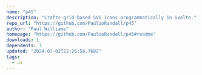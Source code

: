 ```yaml
---
name: "p45"
description: "Crafts grid-based SVG icons programmatically in Svelte."
repo_url: "https://github.com/PaulioRandall/p45"
author: "Paul Williams"
homepage: "https://github.com/PaulioRandall/p45#readme"
downloads: 1
dependents: 1
updated: "2024-07-02T22:26:58.768Z"
tags: 
  - ui
---
```

